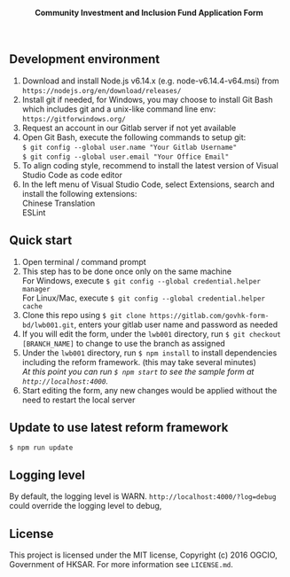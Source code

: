 <!--
<img src="https://raw.githubusercontent.com/mxstbr/react-boilerplate-brand/master/assets/banner-metal.jpg" alt="react boilerplate banner" align="center" />
-->
<br />

<div align="center"><strong>Community Investment and Inclusion Fund Application Form</strong></div>

<br />

<br />

## Development environment

1. Download and install Node.js v6.14.x (e.g. node-v6.14.4-v64.msi) from `https://nodejs.org/en/download/releases/`
2. Install git if needed, for Windows, you may choose to install Git Bash which includes git and a unix-like command line env: `https://gitforwindows.org/`
3. Request an account in our Gitlab server if not yet available
4. Open Git Bash, execute the following commands to setup git:<br />
  `$ git config --global user.name "Your Gitlab Username"`<br />
  `$ git config --global user.email "Your Office Email"`
5. To align coding style, recommend to install the latest version of Visual Studio Code as code editor
6. In the left menu of Visual Studio Code, select Extensions, search and install the following extensions:<br />
  Chinese Translation<br />
  ESLint<br />

## Quick start

1. Open terminal / command prompt
2. This step has to be done once only on the same machine<br />
  For Windows, execute `$ git config --global credential.helper manager`<br/>
  For Linux/Mac, execute `$ git config --global credential.helper cache`
3. Clone this repo using `$ git clone https://gitlab.com/govhk-form-bd/lwb001.git`, enters your gitlab user name and password as needed
4. If you will edit the form, under the `lwb001` directory, run `$ git checkout [BRANCH_NAME]` to change to use the branch as assigned
5. Under the `lwb001` directory, run `$ npm install` to install dependencies  including the reform framework. (this may take several minutes)<br />
   *At this point you can run `$ npm start` to see the sample form at `http://localhost:4000`.*
6. Start editing the form, any new changes would be applied without the need to restart the local server

## Update to use latest reform framework

`$ npm run update`

<!--
## Changes of dependencies or devDependencies

This project uses npm shrinkwrap to fix versions of all dependencies and devDependencies to avoid different build results at different time.
Changes of dependencies may need to run `$ npm shrinkwrap -dev` to update the shrinkwrap json
-->
## Logging level

By default, the logging level is WARN.
`http://localhost:4000/?log=debug` could override the logging level to debug, 
<!--or in browser console, set `console.level = console.DEBUG`-->

<!--
## Documentation

- [Intro](docs/general): What's included and why
- [**Commands**](docs/general/commands.md): Getting the most out of this boilerplate
- [Testing](docs/testing): How to work with the built-in test harness
- [Styling](docs/css): How to work with the CSS tooling
- [Your app](docs/js): Supercharging your app with Routing, Redux, simple
  asynchronicity helpers, etc.
-->

## License

This project is licensed under the MIT license, Copyright (c) 2016 OGCIO,
Government of HKSAR. For more information see `LICENSE.md`.